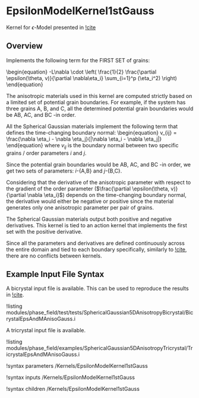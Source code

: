 # EpsilonModelKernel1stGauss

Kernel for $\epsilon$-Model presented in [!cite](YEO2024127508)

## Overview

Implements the following term for the FIRST SET of grains:

\begin{equation}
-L\nabla \cdot \left( \frac{1}{2} \frac{\partial \epsilon(\theta, v)}{\partial \nabla\eta_i} \sum_{i=1}^p (\eta_i^2) \right)
\end{equation}

The anisotropic materials used in this kernel are computed strictly based on a limited set of potential grain boundaries. For example, if the system has three grains A, B, and C, all the determined potential grain boundaries would be AB, AC, and BC -in order.

All the Spherical Gaussian materials implement the following term that defines the time-changing boundary normal:
\begin{equation}
v_{ij} = \frac{\nabla \eta_i - \nabla \eta_j}{\|\nabla \eta_i - \nabla \eta_j\|}
\end{equation}
where $v_{ij}$ is the boundary normal between two specific grains / order  parameters $i$ and $j$.

Since the potential grain boundaries would be AB, AC, and BC -in order, we get two sets of parameters: $i$-{A,B} and $j$-{B,C}.

Considering that the derivative of the anisotropic parameter with respect to the gradient of the order parameter ($\frac{\partial \epsilon(\theta, v)}{\partial \nabla \eta_i}$) depends on the time-changing boundary normal, the derivative would either be negative or positive since the material generates only one anisotropic parameter per pair of grains.

The Spherical Gaussian materials output both positive and negative derivatives. This kernel is tied to an action kernel that implements the first set with the positive derivative.

Since all the parameters and derivatives are defined continuously across the entire domain and tied to each boundary specifically, similarly to [!cite](MOELANS2022110592), there are no conflicts between kernels.


## Example Input File Syntax

A bicrystal input file is available. This can be used to reproduce the results in [!cite](YEO2024127508).

!listing modules/phase_field/test/tests/SphericalGaussian5DAnisotropyBicrystal/BicrystalEpsAndMAnisoGauss.i

A tricrystal input file is available.

!listing modules/phase_field/examples/SphericalGaussian5DAnisotropyTricrystal/TricrystalEpsAndMAnisoGauss.i


!syntax parameters /Kernels/EpsilonModelKernel1stGauss

!syntax inputs /Kernels/EpsilonModelKernel1stGauss

!syntax children /Kernels/EpsilonModelKernel1stGauss
